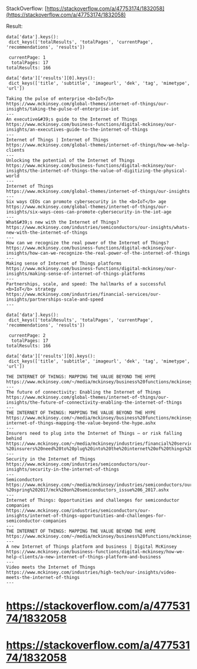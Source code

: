 
StackOverflow: [https://stackoverflow.com/a/47753174/1832058](https://stackoverflow.com/a/47753174/1832058)

Result:

    data['data'].keys():
     dict_keys(['totalResults', 'totalPages', 'currentPage', 'recommendations', 'results'])

     currentPage: 1
      totalPages: 17
    totalResults: 166

    data['data']['results'][0].keys():
     dict_keys(['title', 'subtitle', 'imageurl', 'dek', 'tag', 'mimetype', 'url'])

    Taking the pulse of enterprise <b>IoT</b>
    https://www.mckinsey.com/global-themes/internet-of-things/our-insights/taking-the-pulse-of-enterprise-iot
    ---
    An executive&#39;s guide to the Internet of Things
    https://www.mckinsey.com/business-functions/digital-mckinsey/our-insights/an-executives-guide-to-the-internet-of-things
    ---
    Internet of Things | Internet of Things
    https://www.mckinsey.com/global-themes/internet-of-things/how-we-help-clients
    ---
    Unlocking the potential of the Internet of Things
    https://www.mckinsey.com/business-functions/digital-mckinsey/our-insights/the-internet-of-things-the-value-of-digitizing-the-physical-world
    ---
    Internet of Things
    https://www.mckinsey.com/global-themes/internet-of-things/our-insights
    ---
    Six ways CEOs can promote cybersecurity in the <b>IoT</b> age
    https://www.mckinsey.com/global-themes/internet-of-things/our-insights/six-ways-ceos-can-promote-cybersecurity-in-the-iot-age
    ---
    What&#39;s new with the Internet of Things?
    https://www.mckinsey.com/industries/semiconductors/our-insights/whats-new-with-the-internet-of-things
    ---
    How can we recognize the real power of the Internet of Things?
    https://www.mckinsey.com/business-functions/digital-mckinsey/our-insights/how-can-we-recognize-the-real-power-of-the-internet-of-things
    ---
    Making sense of Internet of Things platforms
    https://www.mckinsey.com/business-functions/digital-mckinsey/our-insights/making-sense-of-internet-of-things-platforms
    ---
    Partnerships, scale, and speed: The hallmarks of a successful <b>IoT</b> strategy
    https://www.mckinsey.com/industries/financial-services/our-insights/partnerships-scale-and-speed
    ---

    data['data'].keys():
     dict_keys(['totalResults', 'totalPages', 'currentPage', 'recommendations', 'results'])

     currentPage: 2
      totalPages: 17
    totalResults: 166

    data['data']['results'][0].keys():
     dict_keys(['title', 'subtitle', 'imageurl', 'dek', 'tag', 'mimetype', 'url'])

    THE INTERNET OF THINGS: MAPPING THE VALUE BEYOND THE HYPE
    https://www.mckinsey.com/~/media/mckinsey/business%20functions/mckinsey%20digital/our%20insights/the%20internet%20of%20things%20the%20value%20of%20digitizing%20the%20physical%20world/unlocking_the_potential_of_the_internet_of_things_executive_summary.ashx
    ---
    The future of connectivity: Enabling the Internet of Things
    https://www.mckinsey.com/global-themes/internet-of-things/our-insights/the-future-of-connectivity-enabling-the-internet-of-things
    ---
    THE INTERNET OF THINGS: MAPPING THE VALUE BEYOND THE HYPE
    https://www.mckinsey.com/~/media/mckinsey/business%20functions/mckinsey%20digital/our%20insights/the%20internet%20of%20things%20the%20value%20of%20digitizing%20the%20physical%20world/the-internet-of-things-mapping-the-value-beyond-the-hype.ashx
    ---
    Insurers need to plug into the Internet of Things – or risk falling behind
    https://www.mckinsey.com/~/media/mckinsey/industries/financial%20services/our%20insights/european%20insurance%20practice%20report%20on%20internet%20of%20things/mckinsey%20-%20insurers%20need%20to%20plug%20into%20the%20internet%20of%20things%20or%20risk%20falling%20behind.ashx
    ---
    Security in the Internet of Things
    https://www.mckinsey.com/industries/semiconductors/our-insights/security-in-the-internet-of-things
    ---
    Semiconductors
    https://www.mckinsey.com/~/media/mckinsey/industries/semiconductors/our%20insights/mckinsey%20on%20semiconductors%20issue%206%20-%20spring%202017/mck%20on%20semiconductors_issue%206_2017.ashx
    ---
    Internet of Things: Opportunities and challenges for semiconductor companies
    https://www.mckinsey.com/industries/semiconductors/our-insights/internet-of-things-opportunities-and-challenges-for-semiconductor-companies
    ---
    THE INTERNET OF THINGS: MAPPING THE VALUE BEYOND THE HYPE
    https://www.mckinsey.com/~/media/mckinsey/business%20functions/mckinsey%20digital/our%20insights/the%20internet%20of%20things%20the%20value%20of%20digitizing%20the%20physical%20world/unlocking_the_potential_of_the_internet_of_things_full_report.ashx
    ---
    A new Internet of Things platform and business | Digital McKinsey
    https://www.mckinsey.com/business-functions/digital-mckinsey/how-we-help-clients/a-new-internet-of-things-platform-and-business
    ---
    Video meets the Internet of Things
    https://www.mckinsey.com/industries/high-tech/our-insights/video-meets-the-internet-of-things
    ---
# https://stackoverflow.com/a/47753174/1832058
# https://stackoverflow.com/a/47753174/1832058
